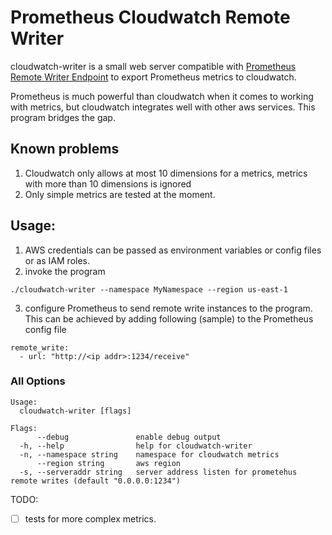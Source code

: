 # Prometheus Cloudwatch Remote Writer

cloudwatch-writer is a small web server compatible with [Prometheus Remote Writer Endpoint](https://prometheus.io/docs/prometheus/latest/configuration/configuration/#<remote_write>) to export Prometheus metrics to cloudwatch.

Prometheus is much powerful than cloudwatch when it comes to working with metrics, but cloudwatch integrates well with other aws services. This program bridges the gap.

## Known problems
1. Cloudwatch only allows at most 10 dimensions for a metrics, metrics with more
   than 10 dimensions is ignored
2. Only simple metrics are tested at the moment.

## Usage:
1. AWS credentials can be passed as environment variables or config files or as IAM roles.
2. invoke the program

```
./cloudwatch-writer --namespace MyNamespace --region us-east-1
```

3. configure Prometheus to send remote write instances to the program. This can be achieved by adding following (sample) to the Prometheus config file

```
remote_write:
  - url: "http://<ip addr>:1234/receive"
```


### All Options
```
Usage:
  cloudwatch-writer [flags]

Flags:
      --debug               enable debug output
  -h, --help                help for cloudwatch-writer
  -n, --namespace string    namespace for cloudwatch metrics
      --region string       aws region
  -s, --serveraddr string   server address listen for prometehus remote writes (default "0.0.0.0:1234")
```

TODO:
 - [ ] tests for more complex metrics.
